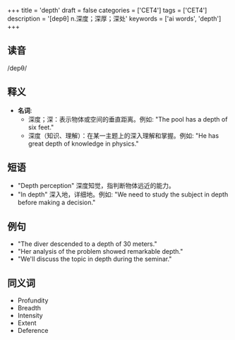 +++
title = 'depth'
draft = false
categories = ['CET4']
tags = ['CET4']
description = '[depθ] n.深度；深厚；深处'
keywords = ['ai words', 'depth']
+++

## 读音
/depθ/

## 释义
- **名词**:
  - 深度；深：表示物体或空间的垂直距离。例如: "The pool has a depth of six feet."
  - 深度（知识、理解）：在某一主题上的深入理解和掌握。例如: "He has great depth of knowledge in physics."

## 短语
- "Depth perception" 深度知觉，指判断物体远近的能力。
- "In depth" 深入地，详细地。例如: "We need to study the subject in depth before making a decision."

## 例句
- "The diver descended to a depth of 30 meters."
- "Her analysis of the problem showed remarkable depth."
- "We'll discuss the topic in depth during the seminar."

## 同义词
- Profundity
- Breadth
- Intensity
- Extent
- Deference
